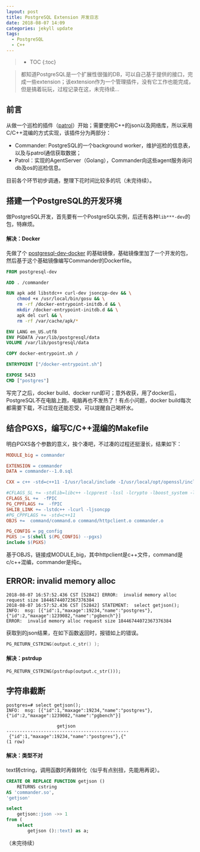 ```yaml
---
layout: post
title: PostgreSQL Extension 开发日志
date: 2018-08-07 14:09
categories: jekyll update
tags:
  - PostgreSQL
  - C++
---
```


> * TOC
{:toc}

> 都知道PostgreSQL是一个扩展性很强的DB，可以自己基于提供的接口，完成一些extension；该extension作为一个管理插件，没有它工作也能完成，但是搞着玩玩，过程记录在这，未完待续...

## 前言

从做一个巡检的插件（[patrol](https://github.com/yummyliu/patrol)）开始；需要使用C++的json以及网络库，所以采用C/C++混编的方式实现，该插件分为两部分：

+ Commander: PostgreSQL的一个background worker，维护巡检的信息表，以及与patrol通信获取数据；
+ Patrol：实现的AgentServer（Golang），Commander向这些agent服务询问db及os的巡检信息。

目前各个环节初步调通，整理下花时间比较多的坑（未完待续）。

## 搭建一个PostgreSQL的开发环境

做PostgreSQL开发，首先要有一个PostgreSQL实例，后还有各种`lib***-dev`的包，特麻烦。

#### 解决：Docker

先做了个 [postgresql-dev-docker](https://github.com/yummyliu/postgresql-dev) 的基础镜像，基础镜像里加了一个开发的包，然后基于这个基础镜像编写Commander的Dockerfile。

```dockerfile
FROM postgresql-dev

ADD . /commander

RUN apk add libstdc++ curl-dev jsoncpp-dev && \
	chmod +x /usr/local/bin/gosu && \
    rm -rf /docker-entrypoint-initdb.d && \
    mkdir /docker-entrypoint-initdb.d && \
    apk del curl && \
    rm -rf /var/cache/apk/*

ENV LANG en_US.utf8
ENV PGDATA /var/lib/postgresql/data
VOLUME /var/lib/postgresql/data

COPY docker-entrypoint.sh /

ENTRYPOINT ["/docker-entrypoint.sh"]

EXPOSE 5433
CMD ["postgres"]
```

写完了之后，docker build、docker run即可；意外收获，用了docker后，PostgreSQL不在电脑上跑，电脑再也不发热了！有点小问题，docker build每次都需要下载，不过现在还能忍受，可以提醒自己喝杯水。

## 结合PGXS，编写C/C++混编的Makefile

明白PGXS各个参数的意义，挨个凑吧，不过凑的过程还挺漫长，结果如下：

```makefile
MODULE_big = commander

EXTENSION = commander
DATA = commander--1.0.sql

CXX = c++ -std=c++11 -I/usr/local/include -I/usr/local/opt/openssl/include

#CFLAGS_SL += -stdlib=libc++ -lcpprest -lssl -lcrypto -lboost_system -lboost_thread-mt -lboost_chrono-mt
CFLAGS_SL +=  -fPIC
PG_CPPFLAGS +=  -fPIC
SHLIB_LINK += -lstdc++ -lcurl -ljsoncpp
#PG_CPPFLAGS += -std=c++11
OBJS +=  command/command.o command/httpclient.o commander.o

PG_CONFIG = pg_config
PGXS := $(shell $(PG_CONFIG) --pgxs)
include $(PGXS)
```

基于OBJS，链接成MODULE_big，其中httpclient是c++文件，command是c/c++混编，commander是纯c。

##  ERROR: invalid memory alloc

```
2018-08-07 16:57:52.436 CST [52842] ERROR:  invalid memory alloc request size 18446744072367376384
2018-08-07 16:57:52.436 CST [52842] STATEMENT:  select getjson();
INFO:  msg: [{"id":1,"maxage":19234,"name":"postgres"},{"id":2,"maxage":1239082,"name":"pgbench"}]
ERROR:  invalid memory alloc request size 18446744072367376384
```

获取到的json结果，在如下函数返回时，报错如上的错误。

```c
PG_RETURN_CSTRING(output.c_str() );
```

#### 解决：pstrdup

```
PG_RETURN_CSTRING(pstrdup(output.c_str()));
```

## 字符串截断

```
postgres=# select getjson();
INFO:  msg: [{"id":1,"maxage":19234,"name":"postgres"},{"id":2,"maxage":1239082,"name":"pgbench"}]

                   getjson
----------------------------------------------
 {"id":1,"maxage":19234,"name":"postgres"},{"
(1 row)
```

#### 解决：类型不对

text转ctring，调用函数时再做转化（似乎有点别扭，先能用再说）。

```sql
CREATE OR REPLACE FUNCTION getjson () 
    RETURNS cstring
AS 'commander.so',
'getjson'

select
    getjson::json ->> 1
from (
    select
        getjson ()::text) as a;
```



（未完待续）
